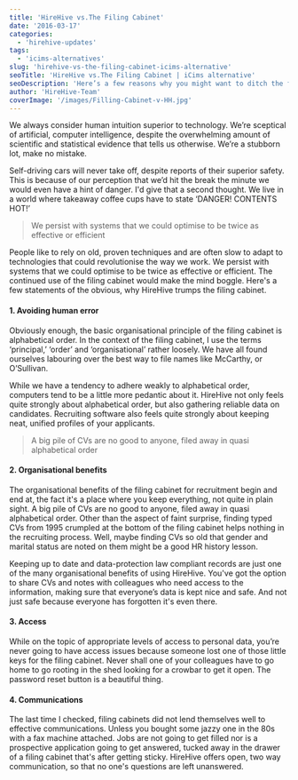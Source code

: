 ```yaml
---
title: 'HireHive vs.The Filing Cabinet'
date: '2016-03-17'
categories:
  - 'hirehive-updates'
tags:
  - 'icims-alternatives'
slug: 'hirehive-vs-the-filing-cabinet-icims-alternative'
seoTitle: 'HireHive vs.The Filing Cabinet | iCims alternative'
seoDescription: 'Here’s a few reasons why you might want to ditch the filing cabinet for recruiting software, like HireHive. Check out our iCims alternative.'
author: 'HireHive-Team'
coverImage: '/images/Filling-Cabinet-v-HH.jpg'
---
```


We always consider human intuition superior to technology. We’re sceptical of artificial, computer intelligence, despite the overwhelming amount of scientific and statistical evidence that tells us otherwise. We’re a stubborn lot, make no mistake.

Self-driving cars will never take off, despite reports of their superior safety. This is because of our perception that we’d hit the break the minute we would even have a hint of danger. I'd give that a second thought. We live in a world where takeaway coffee cups have to state ‘DANGER! CONTENTS HOT!’

> We persist with systems that we could optimise to be twice as effective or efficient

People like to rely on old, proven techniques and are often slow to adapt to technologies that could revolutionise the way we work. We persist with systems that we could optimise to be twice as effective or efficient. The continued use of the filing cabinet would make the mind boggle. Here's a few statements of the obvious, why HireHive trumps the filing cabinet.

#### **1\. Avoiding human error**

Obviously enough, the basic organisational principle of the filing cabinet is alphabetical order. In the context of the filing cabinet, I use the terms ‘principal,’ ‘order’ and ‘organisational’ rather loosely. We have all found ourselves labouring over the best way to file names like McCarthy, or O’Sullivan.

While we have a tendency to adhere weakly to alphabetical order, computers tend to be a little more pedantic about it. HireHive not only feels quite strongly about alphabetical order, but also gathering reliable data on candidates. Recruiting software also feels quite strongly about keeping neat, unified profiles of your applicants.

> A big pile of CVs are no good to anyone, filed away in quasi alphabetical order

#### **2\. Organisational benefits**

The organisational benefits of the filing cabinet for recruitment begin and end at, the fact it's a place where you keep everything, not quite in plain sight. A big pile of CVs are no good to anyone, filed away in quasi alphabetical order. Other than the aspect of faint surprise, finding typed CVs from 1995 crumpled at the bottom of the filing cabinet helps nothing in the recruiting process. Well, maybe finding CVs so old that gender and marital status are noted on them might be a good HR history lesson.

Keeping up to date and data-protection law compliant records are just one of the many organisational benefits of using HireHive. You've got the option to share CVs and notes with colleagues who need access to the information, making sure that everyone’s data is kept nice and safe. And not just safe because everyone has forgotten it's even there.

#### **3\. Access**

While on the topic of appropriate levels of access to personal data, you’re never going to have access issues because someone lost one of those little keys for the filing cabinet. Never shall one of your colleagues have to go home to go rooting in the shed looking for a crowbar to get it open. The password reset button is a beautiful thing.

#### **4\. Communications**

The last time I checked, filing cabinets did not lend themselves well to effective communications. Unless you bought some jazzy one in the 80s with a fax machine attached. Jobs are not going to get filled nor is a prospective application going to get answered, tucked away in the drawer of a filing cabinet that's after getting sticky. HireHive offers open, two way communication, so that no one's questions are left unanswered.
